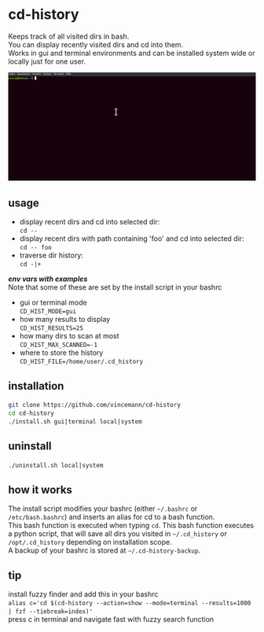 # cd-history  
Keeps track of all visited dirs in bash.    
You can display recently visited dirs and cd into them.  
Works in gui and terminal environments and can be installed system wide or locally just for one user.   

![demo](demo.gif)

## usage  
* display recent dirs and cd into selected dir:   
 ```cd -- ```  
* display recent dirs with path containing 'foo' and cd into selected dir:   
 ```cd -- foo```	  
* traverse dir history:  
 ```cd -|+```  

***env vars with examples***  
Note that some of these are set by the install script in your bashrc  
- gui or terminal mode    
 ```CD_HIST_MODE=gui```  
- how many results to display  
 ```CD_HIST_RESULTS=25```  
- how many dirs to scan at most  
 ```CD_HIST_MAX_SCANNED=-1```  
- where to store the history  
 ```CD_HIST_FILE=/home/user/.cd_history```  

## installation  
```bash
git clone https://github.com/vincemann/cd-history
cd cd-history
./install.sh gui|terminal local|system
```
## uninstall  
```bash
./uninstall.sh local|system
```
  
## how it works  
The install script modifies your bashrc (either ```~/.bashrc``` or ```/etc/bash.bashrc```) and inserts an alias for cd to a bash function.  
This bash function is executed when typing ```cd```. This bash function executes a python script, that will save all dirs you visited in 
```~/.cd_history``` or ```/opt/.cd_history``` depending on installation scope.  
A backup of your bashrc is stored at ```~/.cd-history-backup```.  

## tip  
install fuzzy finder and add this in your bashrc  
```alias c='cd $(cd-history --action=show --mode=terminal --results=1000 | fzf --tiebreak=index)'```  
press c in terminal and navigate fast with fuzzy search function  
